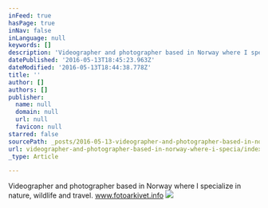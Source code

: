 ```yaml
---
inFeed: true
hasPage: true
inNav: false
inLanguage: null
keywords: []
description: 'Videographer and photographer based in Norway where I specialize in nature, wildlife and travel. www.fotoarkivet.info'
datePublished: '2016-05-13T18:45:23.963Z'
dateModified: '2016-05-13T18:44:38.778Z'
title: ''
author: []
authors: []
publisher:
  name: null
  domain: null
  url: null
  favicon: null
starred: false
sourcePath: _posts/2016-05-13-videographer-and-photographer-based-in-norway-where-i-specia.md
url: videographer-and-photographer-based-in-norway-where-i-specia/index.html
_type: Article

---
```

Videographer and photographer based in Norway where I specialize in nature, wildlife and travel. www.fotoarkivet.info
![](https://the-grid-user-content.s3-us-west-2.amazonaws.com/71349096-f7d4-4190-adbb-d4d6b9f4792b.jpg)